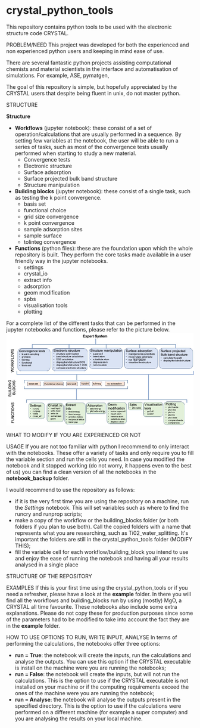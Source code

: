 # crystal_python_tools
This repository contains python tools to be used with the electronic structure code CRYSTAL.


PROBLEM/NEED
This project was developed for both the experienced and non experienced python users and keeping in mind ease of use.

There are several fantastic python projects assisting computational chemists and material scientists in the interface and automatisation of simulations. For example, ASE, pymatgen,

The goal of this repository is simple, but hopefully appreciated by the CRYSTAL users that despite being fluent in unix, do not master python.

STRUCTURE

<b>Structure</b>
<ul>
  <li><b>Workflows</b> (jupyter notebook): these consist of a set of operation/calculations that are usually performed in a sequence. By setting few variables at the notebook, the user will be able to run a series of tasks, such as most of the convergence tests usually performed when starting to study a new material.
    <ul>
      <li>Convergence tests</li>
      <li>Electronic structure</li>
      <li>Surface adsorption</li>
      <li>Surface projected bulk band structure</li>
      <li>Structure manipulation</li>
    </ul>
  </li>
  <li><b>Building blocks</b> (jupyter notebook): these consist of a single task, such as testing the k point convergence.
   <ul>
       <li>basis set</li>
       <li>functional choice</li>
       <li>grid size convergence</li>
       <li>k point convergence</li>
       <li>sample adsorption sites</li>
       <li>sample surface</li>
       <li>tolinteg convergence</li>           
   </ul>
   <li> <b>Functions</b> (python files): these are the foundation upon which the whole repository is built. They perform the core tasks made available in a user friendly way in the jupyter notebooks.
    <ul>
      <li>settings</li>
      <li>crystal_io</li>
      <li>extract info</li>
      <li>adsorption</li>
      <li>geom modification</li>
      <li>spbs</li>
      <li>visualisation tools</li>
      <li>plotting</li>      
    </ul>
  </li>
</ul>

For a complete list of the different tasks that can be performed in the jupyter notebooks and functions, please refer to the picture below.
![repository_structure](images/repository_structure.jpg)

WHAT TO MODIFY IF YOU ARE EXPERIENCED OR NOT

USAGE
If you are not too familiar with python I recommend to only interact with the notebooks. These offer a variety of tasks and only require you to fill the variable section and run the cells you need. In case you modified the notebook and it stopped working (do not worry, it happens even to the best of us) you can find a clean version of all the notebooks in the <b>notebook_backup</b> folder.

I would recommend to use the repository as follows:
<ul>
  <li>
  if it is the very first time you are using the repository on a machine, run the <i>Settings</i> notebook. This will set variables such as where to find the runcry and runprop scripts;
  </li>
  <li>
  make a copy of the workflow or the building_blocks folder (or both folders if you plan to use both). Call the copied folders with a name that represents what you are researching, such as Ti02_water_splitting. It's important the folders are still in the crystal_python_tools folder (MODIFY THIS);
  </li>
  <li>
  fill the variable cell for each workflow/building_block you intend to use and enjoy the ease of running the notebook and having all your results analysed in a single place
  </li>
</ul>

STRUCTURE OF THE REPOSITORY


EXAMPLES
If this is your first time using the crystal_python_tools or if you need a refresher, please have a look at the <b>example</b> folder. In there you will find all the workflows and building_blocks run by using (mostly) MgO, a CRYSTAL all time favourite. These notebooks also include some extra explanations. Please do not copy these for production purposes since some of the parameters had to be modified to take into account the fact they are in the <b>example</b> folder.

HOW TO USE
  OPTIONS TO RUN, WRITE INPUT, ANALYSE
In terms of performing the calculations, the notebooks offer three options:
<ul>
  <li>
  <b>run = True</b>: the notebook will create the inputs, run the calculations and analyse the outputs. You can use this option if the CRYSTAL executable is install on the machine were you are running the notebooks;
  </li>
  <li>
  <b>run = False</b>: the notebook will create the inputs, but will not run the calculations. This is the option to use if the CRYSTAL executable is not installed on your machine or if the computing requirements exceed the ones of the machine were you are running the notebook;
  </li>
  <li>
  <b>run = Analyse</b>: the notebook will analyse the outputs present in the specified directory. This is the option to use if the calculations were performed on a different machine (for example a super computer) and you are analysing the results on your local machine.
  </li>
